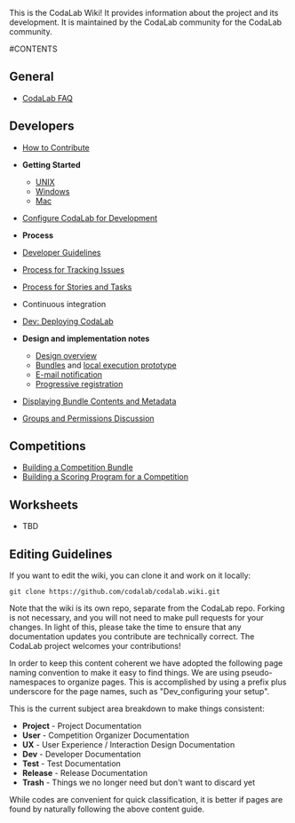 This is the CodaLab Wiki! It provides information about the project and its development. It is maintained by the CodaLab community for the CodaLab community. 

#CONTENTS
## General
* [CodaLab FAQ](https://github.com/codalab/codalab/wiki/Project_CodaLab_FAQ)

## Developers
* [How to Contribute](https://github.com/codalab/codalab/wiki/Dev_How-to-Contribute)
* **Getting Started**
    * [UNIX](Dev_Getting-Started-on-UNIX-based-Systems)
    * [Windows](Dev_Getting-Started-on-Windows)
    * [Mac](Dev_Getting-Started-on-Mac)
* [Configure CodaLab for Development](https://github.com/codalab/codalab/wiki/Dev_Configure-Codalab-For-Development)

* **Process**
* [Developer Guidelines](https://github.com/codalab/codalab/wiki/Dev_Developer-Guidelines)
* [Process for Tracking Issues](https://github.com/codalab/codalab/wiki/Dev_Issue-tracking)
* [Process for Stories and Tasks](https://github.com/codalab/codalab/wiki/Dev_Scenarios,-Stories-and-Tasks)
* Continuous integration
* [Dev: Deploying CodaLab](https://github.com/codalab/codalab/wiki/Dev_Deploying-CodaLab)
* **Design and implementation notes**
    * [Design overview](https://github.com/codalab/codalab/blob/master/docs/SPECIFICATION.md)
    * [Bundles](https://github.com/codalab/codalab/blob/master/bundles/BUNDLES.md) and [local execution prototype](https://github.com/codalab/codalab/tree/master/bundles)
    * [E-mail notification](https://github.com/codalab/codalab/wiki/E-mail-notifications)
    * [Progressive registration](https://github.com/codalab/codalab/wiki/User_Progressive-Registration)

* [Displaying Bundle Contents and Metadata](https://github.com/codalab/codalab/wiki/Dev_Displaying-Bundle-Contents-and-Metadata)
* [Groups and Permissions Discussion](https://github.com/codalab/codalab/wiki/Dev_Groups-and-permissions-discussion)

## Competitions
* [Building a Competition Bundle](https://github.com/codalab/codalab/wiki/User_Building-a-Competition-Bundle)
* [Building a Scoring Program for a Competition](https://github.com/codalab/codalab/wiki/User_Building-a-Scoring-Program-for-a-Competition)

## Worksheets
* TBD

## Editing Guidelines
If you want to edit the wiki, you can clone it and work on it locally:

    git clone https://github.com/codalab/codalab.wiki.git

Note that the wiki is its own repo, separate from the CodaLab repo. Forking is not necessary, and you will not need to make pull requests for your changes. In light of this, please take the time to ensure that any documentation updates you contribute are technically correct. The CodaLab project welcomes your contributions!

In order to keep this content coherent we have adopted the following page naming convention to make it easy to find things. We are using pseudo-namespaces to organize pages. This is accomplished by using a prefix plus underscore for the page names, such as "Dev_configuring your setup".

This is the current subject area breakdown to make things consistent:

* **Project** - Project Documentation
* **User** - Competition Organizer Documentation
* **UX** - User Experience / Interaction Design Documentation
* **Dev** - Developer Documentation
* **Test** - Test Documentation
* **Release** -  Release Documentation
* **Trash** - Things we no longer need but don't want to discard yet

While codes are convenient for quick classification, it is better if pages are found by naturally following the above content guide.